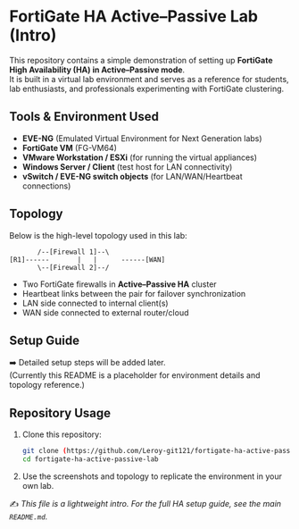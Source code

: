 
# FortiGate HA Active–Passive Lab (Intro)

This repository contains a simple demonstration of setting up **FortiGate High Availability (HA) in Active–Passive mode**.  
It is built in a virtual lab environment and serves as a reference for students, lab enthusiasts, and professionals experimenting with FortiGate clustering.

## Tools & Environment Used
- **EVE-NG** (Emulated Virtual Environment for Next Generation labs)
- **FortiGate VM** (FG-VM64)
- **VMware Workstation / ESXi** (for running the virtual appliances)
- **Windows Server / Client** (test host for LAN connectivity)
- **vSwitch / EVE-NG switch objects** (for LAN/WAN/Heartbeat connections)

## Topology

Below is the high-level topology used in this lab:
   ```
          /--[Firewall 1]--\
[R1]------       |   |      ------[WAN]
          \--[Firewall 2]--/
   ```
- Two FortiGate firewalls in **Active–Passive HA** cluster
- Heartbeat links between the pair for failover synchronization
- LAN side connected to internal client(s)
- WAN side connected to external router/cloud

## Setup Guide

➡️ Detailed setup steps will be added later.  
(Currently this README is a placeholder for environment details and topology reference.)

## Repository Usage

1. Clone this repository:
   ```bash
   git clone (https://github.com/Leroy-git121/fortigate-ha-active-passive-lab)
   cd fortigate-ha-active-passive-lab
   ```

2. Use the screenshots and topology to replicate the environment in your own lab.


✍️ *This file is a lightweight intro. For the full HA setup guide, see the main `README.md`.*
